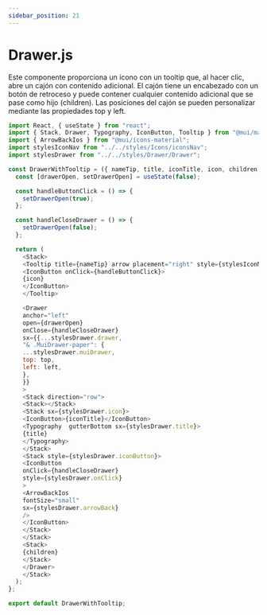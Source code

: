 ```yaml
---
sidebar_position: 21
---
```


# Drawer.js

Este componente proporciona un ícono con un tooltip que, al hacer clic, abre un cajón con contenido adicional. El cajón tiene un encabezado con un botón de retroceso y puede contener cualquier contenido adicional que se pase como hijo (children). Las posiciones del cajón se pueden personalizar mediante las propiedades top y left.

```js
import React, { useState } from "react";
import { Stack, Drawer, Typography, IconButton, Tooltip } from "@mui/material";
import { ArrowBackIos } from "@mui/icons-material";
import stylesIconNav from "../../styles/Icons/iconsNav";
import stylesDrawer from "../../styles/Drawer/Drawer";

const DrawerWithTooltip = ({ nameTip, title, iconTitle, icon, children, top, left }) => {
  const [drawerOpen, setDrawerOpen] = useState(false);

  const handleButtonClick = () => {
    setDrawerOpen(true);
  };

  const handleCloseDrawer = () => {
    setDrawerOpen(false);
  };

  return (
    <Stack>
    <Tooltip title={nameTip} arrow placement="right" style={stylesIconNav.IconGlobal}>
    <IconButton onClick={handleButtonClick}>
    {icon}
    </IconButton>
    </Tooltip>

    <Drawer
    anchor="left"
    open={drawerOpen}
    onClose={handleCloseDrawer}
    sx={{...stylesDrawer.drawer,
    "& .MuiDrawer-paper": {
    ...stylesDrawer.muiDrawer, 
    top: top,
    left: left,
    },
    }}
    >
    <Stack direction="row">
    <Stack></Stack>
    <Stack sx={stylesDrawer.icon}>
    <IconButton>{iconTitle}</IconButton>
    <Typography  gutterBottom sx={stylesDrawer.title}>
    {title}
    </Typography>
    </Stack>
    <Stack style={stylesDrawer.iconButton}>
    <IconButton
    onClick={handleCloseDrawer}
    style={stylesDrawer.onClick}
    >
    <ArrowBackIos
    fontSize="small"
    sx={stylesDrawer.arrowBack}
    />
    </IconButton>
    </Stack>
    </Stack>
    <Stack>
    {children}
    </Stack>
    </Drawer>
    </Stack>
  );
};

export default DrawerWithTooltip;
```